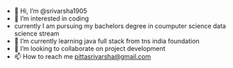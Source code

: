 - 👋 Hi, I’m @srivarsha1905
- 👀 I’m interested in coding
- currently I am pursuing my bachelors degree in coumputer science data science stream
- 🌱 I’m currently learning java full stack from tns india foundation
- 💞️ I’m looking to collaborate on project development 
- 📫 How to reach me pittasrivarsha@gmail.com

<!---
srivarsha1905/srivarsha1905 is a ✨ special ✨ repository because its `README.md` (this file) appears on your GitHub profile.
You can click the Preview link to take a look at your changes.
--->
